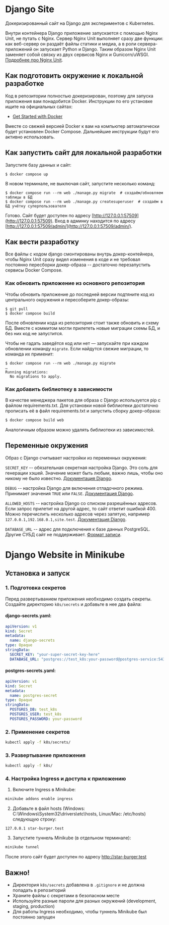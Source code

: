 # Django Site

Докеризированный сайт на Django для экспериментов с Kubernetes.

Внутри контейнера Django приложение запускается с помощью Nginx Unit, не путать с Nginx. Сервер Nginx Unit выполняет сразу две функции: как веб-сервер он раздаёт файлы статики и медиа, а в роли сервера-приложений он запускает Python и Django. Таким образом Nginx Unit заменяет собой связку из двух сервисов Nginx и Gunicorn/uWSGI. [Подробнее про Nginx Unit](https://unit.nginx.org/).

## Как подготовить окружение к локальной разработке

Код в репозитории полностью докеризирован, поэтому для запуска приложения вам понадобится Docker. Инструкции по его установке ищите на официальных сайтах:

- [Get Started with Docker](https://www.docker.com/get-started/)

Вместе со свежей версией Docker к вам на компьютер автоматически будет установлен Docker Compose. Дальнейшие инструкции будут его активно использовать.

## Как запустить сайт для локальной разработки

Запустите базу данных и сайт:

```shell
$ docker compose up
```

В новом терминале, не выключая сайт, запустите несколько команд:

```shell
$ docker compose run --rm web ./manage.py migrate  # создаём/обновляем таблицы в БД
$ docker compose run --rm web ./manage.py createsuperuser  # создаём в БД учётку суперпользователя
```

Готово. Сайт будет доступен по адресу [http://127.0.0.1:57509](http://127.0.0.1:57509). Вход в админку находится по адресу [http://127.0.0.1:57509/admin/](http://127.0.0.1:57509/admin/).

## Как вести разработку

Все файлы с кодом django смонтированы внутрь докер-контейнера, чтобы Nginx Unit сразу видел изменения в коде и не требовал постоянно пересборки докер-образа -- достаточно перезапустить сервисы Docker Compose.

### Как обновить приложение из основного репозитория

Чтобы обновить приложение до последней версии подтяните код из центрального окружения и пересоберите докер-образы:

``` shell
$ git pull
$ docker compose build
```

После обновлении кода из репозитория стоит также обновить и схему БД. Вместе с коммитом могли прилететь новые миграции схемы БД, и без них код не запустится.

Чтобы не гадать заведётся код или нет — запускайте при каждом обновлении команду `migrate`. Если найдутся свежие миграции, то команда их применит:

```shell
$ docker compose run --rm web ./manage.py migrate
…
Running migrations:
  No migrations to apply.
```

### Как добавить библиотеку в зависимости

В качестве менеджера пакетов для образа с Django используется pip с файлом requirements.txt. Для установки новой библиотеки достаточно прописать её в файл requirements.txt и запустить сборку докер-образа:

```sh
$ docker compose build web
```

Аналогичным образом можно удалять библиотеки из зависимостей.

<a name="env-variables"></a>
## Переменные окружения

Образ с Django считывает настройки из переменных окружения:

`SECRET_KEY` -- обязательная секретная настройка Django. Это соль для генерации хэшей. Значение может быть любым, важно лишь, чтобы оно никому не было известно. [Документация Django](https://docs.djangoproject.com/en/3.2/ref/settings/#secret-key).

`DEBUG` -- настройка Django для включения отладочного режима. Принимает значения `TRUE` или `FALSE`. [Документация Django](https://docs.djangoproject.com/en/3.2/ref/settings/#std:setting-DEBUG).

`ALLOWED_HOSTS` -- настройка Django со списком разрешённых адресов. Если запрос прилетит на другой адрес, то сайт ответит ошибкой 400. Можно перечислить несколько адресов через запятую, например `127.0.0.1,192.168.0.1,site.test`. [Документация Django](https://docs.djangoproject.com/en/3.2/ref/settings/#allowed-hosts).

`DATABASE_URL` -- адрес для подключения к базе данных PostgreSQL. Другие СУБД сайт не поддерживает. [Формат записи](https://github.com/jacobian/dj-database-url#url-schema).

# Django Website in Minikube

## Установка и запуск

### 1. Подготовка секретов

Перед развертыванием приложения необходимо создать секреты. Создайте директорию `k8s/secrets` и добавьте в нее два файла:

#### django-secrets.yaml:
```yaml
apiVersion: v1
kind: Secret
metadata:
  name: django-secrets
type: Opaque
stringData:
  SECRET_KEY: "your-super-secret-key-here" 
  DATABASE_URL: "postgres://test_k8s:your-password@postgres-service:5432/test_k8s" 
```

#### postgres-secrets.yaml:
```yaml
apiVersion: v1
kind: Secret
metadata:
  name: postgres-secret
type: Opaque
stringData:
  POSTGRES_DB: test_k8s
  POSTGRES_USER: test_k8s
  POSTGRES_PASSWORD: your-password 
```

### 2. Применение секретов

```bash
kubectl apply -f k8s/secrets/
```

### 3. Развертывание приложения

```bash
kubectl apply -f k8s/
```

### 4. Настройка Ingress и доступа к приложению

1. Включите Ingress в Minikube:
```bash
minikube addons enable ingress
```

2. Добавьте в файл hosts (Windows: C:\Windows\System32\drivers\etc\hosts, Linux/Mac: /etc/hosts) следующую строку:
```
127.0.0.1 star-burger.test
```

3. Запустите туннель Minikube (в отдельном терминале):
```bash
minikube tunnel
```

После этого сайт будет доступен по адресу http://star-burger.test

## Важно!

- Директория `k8s/secrets` добавлена в `.gitignore` и не должна попадать в репозиторий
- Храните файлы с секретами в безопасном месте
- Используйте разные пароли для разных окружений (development, staging, production)
- Для работы Ingress необходимо, чтобы туннель Minikube был постоянно запущен
